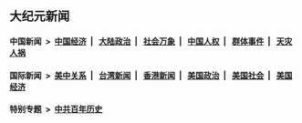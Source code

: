## 大纪元新闻

#### 中国新闻 &nbsp;>&nbsp; [中国经济](indexes/ncid283/README.md?07271245) &nbsp;| &nbsp; [大陆政治](indexes/ncid277/README.md?07271245) &nbsp;| &nbsp; [社会万象](indexes/ncid282/README.md?07271245) &nbsp;| &nbsp; [中国人权](indexes/ncid278/README.md?07271245) &nbsp;| &nbsp; [群体事件](indexes/ncid279/README.md?07271245) &nbsp;| &nbsp; [天灾人祸](indexes/ncid280/README.md?07271245)

#### 国际新闻 &nbsp;>&nbsp; [美中关系](indexes/nf1412576/README.md?07271245) &nbsp;| &nbsp; [台湾新闻](indexes/ncid1349361/README.md?07271245) &nbsp;| &nbsp; [香港新闻](indexes/ncid1349362/README.md?07271245) &nbsp;| &nbsp; [美国政治](indexes/ncid1078159/README.md?07271245) &nbsp;| &nbsp; [美国社会](indexes/ncid1078160/README.md?07271245) &nbsp;| &nbsp; [美国经济](indexes/ncid1078158/README.md?07271245)

#### 特别专题 &nbsp;>&nbsp; [中共百年历史](https://github.com/easy2view/epoch-special/blob/master/README.md?07271245)  
